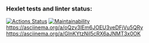 ### Hexlet tests and linter status:
[![Actions Status](https://github.com/polina-belyakaeva/frontend-project-44/workflows/hexlet-check/badge.svg)](https://github.com/polina-belyakaeva/frontend-project-44/actions) 
[![Maintainability](https://api.codeclimate.com/v1/badges/d6ed50d50658cdbb7299/maintainability)](https://codeclimate.com/github/polina-belyakaeva/frontend-project-44/maintainability)
https://asciinema.org/a/oQzv3lEm6JOEU3veDFjVu5QRy
https://asciinema.org/a/GlnKYtzNil5cRX6aJNMT3x0OK

